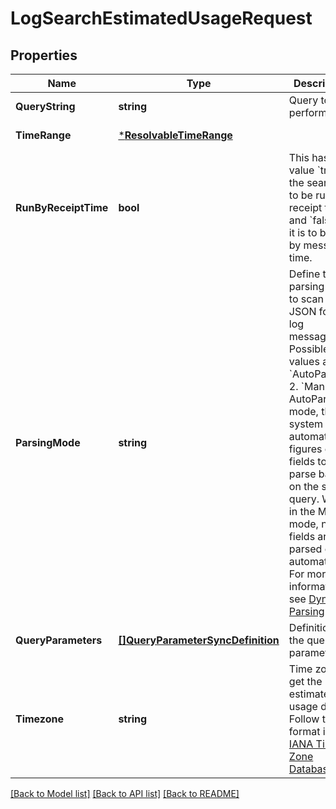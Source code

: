 # LogSearchEstimatedUsageRequest

## Properties
Name | Type | Description | Notes
------------ | ------------- | ------------- | -------------
**QueryString** | **string** | Query to perform. | [default to null]
**TimeRange** | [***ResolvableTimeRange**](ResolvableTimeRange.md) |  | [default to null]
**RunByReceiptTime** | **bool** | This has the value &#x60;true&#x60; if the search is to be run by receipt time and &#x60;false&#x60; if it is to be run by message time. | [optional] [default to false]
**ParsingMode** | **string** | Define the parsing mode to scan the JSON format log messages. Possible values are:   1. &#x60;AutoParse&#x60;   2. &#x60;Manual&#x60; In AutoParse mode, the system automatically figures out fields to parse based on the search query. While in the Manual mode, no fields are parsed out automatically. For more information see [Dynamic Parsing](https://help.sumologic.com/?cid&#x3D;0011). | [optional] [default to Manual]
**QueryParameters** | [**[]QueryParameterSyncDefinition**](QueryParameterSyncDefinition.md) | Definition of the query parameters. | [optional] [default to null]
**Timezone** | **string** | Time zone to get the estimated usage details. Follow the format in the [IANA Time Zone Database](https://en.wikipedia.org/wiki/List_of_tz_database_time_zones#List).  | [default to null]

[[Back to Model list]](../README.md#documentation-for-models) [[Back to API list]](../README.md#documentation-for-api-endpoints) [[Back to README]](../README.md)

